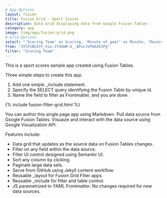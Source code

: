 ```yaml
---
# App Options
layout: fusion
title: Fusion Grid - Sport Scores
description: Data Grid displaying data from Google Fusion Tables
category: app
image: /img/app/fusion-grid.png
# Grid Options
select: "'Scoring Team' as Scoring, 'Minute of goal' as Minute, 'Receiving Team' as Receiving"
from: "1VlPiBCkYt_Vio-JT3UwM-U__APurJvPb6ZEJPg"
filter: "Scoring Team"
---
```

This is a sport scores sample app created using Fusion Tables.

Three simple steps to create this app.

1. Add one simple _include statement.
2. Specify the SELECT query identifying the Fusion Table by unique id.
3. Name the field to filter as Frontmatter, and you are done.

{% include fusion-filter-grid.html %}

You can author this single page app using Markdown. Pull data source from Google Fusion Tables. 
Visuaize and interact with the data source using Google Visualization API.

Features include:

- Data grid that updates as the source data on Fusion Tables changes.
- Filter on any field within the data source.
- Filter UI control designed using Semantic UI.
- Sort any column by clicking.
- Paginate large data sets.
- Serve from GitHub using Jekyll content workflow.
- Reusable _layout for Fusion Grid Filter apps.
- Reusable _include for filter and table control.
- JS parametrized to YAML Frontmatter. No changes required for new data sources.